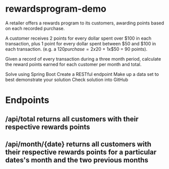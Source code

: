 # rewardsprogram-demo

A retailer offers a rewards program to its customers, awarding points based on each recorded purchase.

A customer receives 2 points for every dollar spent over $100 in each transaction, plus 1 point for every dollar spent between $50 and $100 in each transaction.
(e.g. a $120 purchase = 2x$20 + 1x$50 = 90 points).

Given a record of every transaction during a three month period, calculate the reward points earned for each customer per month and total.

Solve using Spring Boot
Create a RESTful endpoint
Make up a data set to best demonstrate your solution
Check solution into GitHub

# Endpoints
## /api/total  returns all customers with their respective rewards points

## /api/month/{date} returns all customers with their respective rewards points for a particular dates's month and the two previous months

